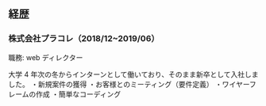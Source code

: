 ## 経歴

### 株式会社プラコレ（2018/12~2019/06）

職務: web ディレクター

大学 4 年次の冬からインターンとして働いており、そのまま新卒として入社しました。
・新規案件の獲得
・お客様とのミーティング（要件定義）
・ワイヤーフレームの作成
・簡単なコーディング
